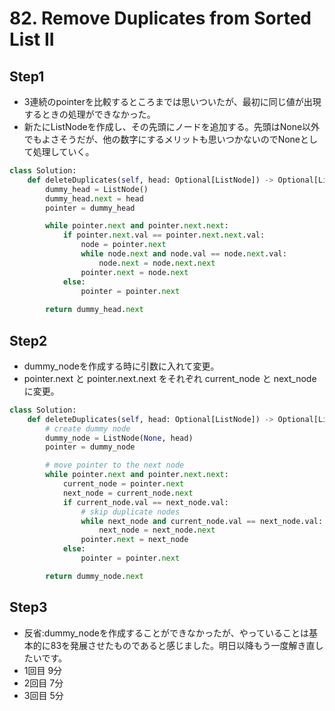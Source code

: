 # 82. Remove Duplicates from Sorted List II

## Step1

- 3連続のpointerを比較するところまでは思いついたが、最初に同じ値が出現するときの処理ができなかった。
- 新たにListNodeを作成し、その先頭にノードを追加する。先頭はNone以外でもよさそうだが、他の数字にするメリットも思いつかないのでNoneとして処理していく。

```python
class Solution:
    def deleteDuplicates(self, head: Optional[ListNode]) -> Optional[ListNode]:
        dummy_head = ListNode()
        dummy_head.next = head
        pointer = dummy_head

        while pointer.next and pointer.next.next:
            if pointer.next.val == pointer.next.next.val:
                node = pointer.next
                while node.next and node.val == node.next.val:
                    node.next = node.next.next
                pointer.next = node.next
            else:
                pointer = pointer.next
        
        return dummy_head.next
```

## Step2

- dummy_nodeを作成する時に引数に入れて変更。
- pointer.next と pointer.next.next をそれぞれ current_node と next_node に変更。

```python
class Solution:
    def deleteDuplicates(self, head: Optional[ListNode]) -> Optional[ListNode]:
        # create dummy node
        dummy_node = ListNode(None, head)
        pointer = dummy_node

        # move pointer to the next node
        while pointer.next and pointer.next.next:
            current_node = pointer.next
            next_node = current_node.next
            if current_node.val == next_node.val:
                # skip duplicate nodes
                while next_node and current_node.val == next_node.val:
                    next_node = next_node.next
                pointer.next = next_node
            else:
                pointer = pointer.next

        return dummy_node.next
```

## Step3

- 反省:dummy_nodeを作成することができなかったが、やっていることは基本的に83を発展させたものであると感じました。明日以降もう一度解き直したいです。
- 1回目 9分
- 2回目 7分
- 3回目 5分
